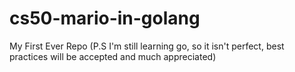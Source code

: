 # cs50-mario-in-golang
My First Ever Repo (P.S I'm still learning go, so it isn't perfect, best practices will be accepted and much appreciated)
